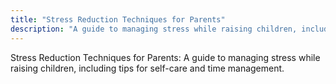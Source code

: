 ```yaml
---
title: "Stress Reduction Techniques for Parents"
description: "A guide to managing stress while raising children, including tips for self-care and time management."
---
```

Stress Reduction Techniques for Parents: A guide to managing stress while raising children, including tips for self-care and time management.